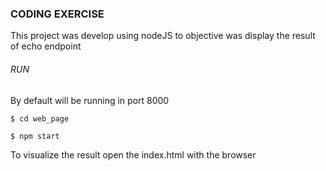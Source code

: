 ### CODING EXERCISE

This project was develop using nodeJS to objective was display the 
result of echo endpoint

###### RUN
By default will be running in port 8000 

`$ cd web_page`

`$ npm start`

To visualize the result open the index.html with the browser


